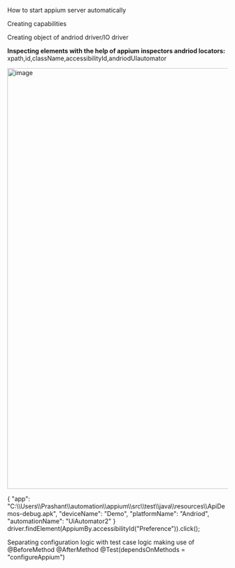 How to start appium server automatically

Creating capabilities

Creating object of andriod driver/IO driver

**Inspecting elements with the help of appium inspectors
andriod locators:**
xpath,id,className,accessibilityId,andriodUIautomator

<img width="960" alt="image" src="https://github.com/PrashantSinghT99/appium/assets/52065013/38ad231f-b6ff-4d1c-b1b1-906cca703562">

{
  "app": "C:\\\\Users\\\\Prashant\\\\automation\\\\appium\\\\src\\\\test\\\\java\\\\resources\\\\ApiDemos-debug.apk",
  "deviceName": "Demo",
  "platformName": "Andriod",
  "automationName": "UiAutomator2"
}
driver.findElement(AppiumBy.accessibilityId("Preference")).click();


Separating configuration logic with test case logic
making use of @BeforeMethod @AfterMethod @Test(dependsOnMethods = "configureAppium")
